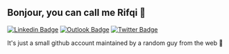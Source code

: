 ## Bonjour, you can call me Rifqi 👋

[![Linkedin Badge](https://img.shields.io/badge/-muhrifqii-blue?style=flat-square&logo=Linkedin&logoColor=white&link=https://www.linkedin.com/in/muhrifqii)](https://www.linkedin.com/in/muhrifqii) 
[![Outlook Badge](https://img.shields.io/badge/-muh_rif@live.com-1013a8?style=flat-square&logo=microsoft-outlook&logoColor=white&link=mailto:muh_rif@live.com)](mailto:muh_rif@live.com)
[![Twitter Badge](https://img.shields.io/badge/-@muhrifqii-4043c8?style=flat-square&logo=twitter&logoColor=white&link=https://www.twitter.com/muhrifqii)](https://www.twitter.com/muhrifqii)

It's just a small github account maintained by a random guy from the web 🚀
